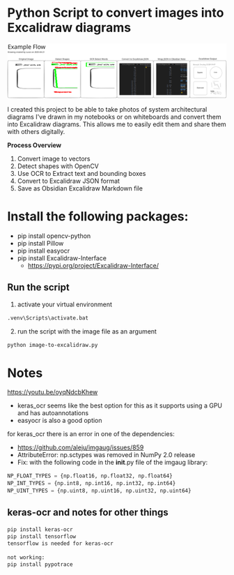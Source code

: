 
# Python Script to convert images into Excalidraw diagrams
![Flow Diagram 2025-04-21](Project-Flow.excalidraw.svg)

I created this project to be able to take photos of system architectural diagrams I've drawn in my notebooks or on whiteboards and convert them into Excalidraw diagrams. This allows me to easily edit them and share them with others digitally.

**Process Overview**
1. Convert image to vectors
2. Detect shapes with OpenCV
3. Use OCR to Extract text and bounding boxes
4. Convert to Excalidraw JSON format
5. Save as Obsidian Excalidraw Markdown file

# Install the following packages:
- pip install opencv-python
- pip install Pillow
- pip install easyocr
- pip install Excalidraw-Interface
  - https://pypi.org/project/Excalidraw-Interface/

## Run the script
1. activate your virtual environment
```bash
.venv\Scripts\activate.bat
```
2. run the script with the image file as an argument
```bash
python image-to-excalidraw.py
``` 

# Notes
https://youtu.be/oyqNdcbKhew
- keras_ocr seems like the best option for this as it supports using a GPU and has autoannotations 
- easyocr is also a good option

for keras_ocr there is an error in one of the dependencies: 
- https://github.com/aleju/imgaug/issues/859
- AttributeError: np.sctypes was removed in NumPy 2.0 release
- Fix: with the following code in the __init__.py file of the imgaug library:

```python
NP_FLOAT_TYPES = {np.float16, np.float32, np.float64}
NP_INT_TYPES = {np.int8, np.int16, np.int32, np.int64}
NP_UINT_TYPES = {np.uint8, np.uint16, np.uint32, np.uint64}
```



## keras-ocr and notes for other things
```
pip install keras-ocr
pip install tensorflow
tensorflow is needed for keras-ocr

not working:
pip install pypotrace
```
